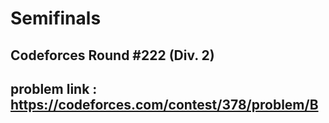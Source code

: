 # Semifinals

## Codeforces Round #222 (Div. 2)

## problem link : https://codeforces.com/contest/378/problem/B
